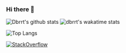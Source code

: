 ### Hi there 👋

![Dbrrt's github stats](https://github-readme-stats.vercel.app/api?username=dbrrt&show_icons=true&count_private=true&hide=stars&include_all_commits=true&theme=blueberry&show_icons=true)
![dbrrt's wakatime stats](https://github-readme-stats.vercel.app/api/wakatime?username=f55940d3-29a7-416c-a624-734033b6e060&theme=blueberry)

![Top Langs](https://github-readme-stats.vercel.app/api/top-langs/?username=dbrrt&layout=compact&theme=blueberry)

[![StackOverflow](https://github-readme-stackoverflow.vercel.app/?userID=8483084&layout=compact&theme=dark)](https://stackoverflow.com/users/8483084/dbrrt)
